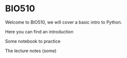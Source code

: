BIO510
======

Welcome to BIO510, we will cover a basic intro to Python.

Here you can find an introduction

Some notebook to practice

The lecture notes (some)
